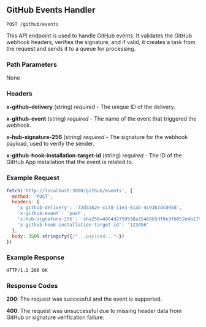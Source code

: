 ## GitHub Events Handler

```
POST /github/events
```

This API endpoint is used to handle GitHub events. It validates the GitHub webhook headers, verifies the signature, and if valid, it creates a task from the request and sends it to a queue for processing.

### Path Parameters

None

### Headers

**x-github-delivery** (string) *required* - The unique ID of the delivery.

**x-github-event** (string) *required* - The name of the event that triggered the webhook.

**x-hub-signature-256** (string) *required* - The signature for the webhook payload, used to verify the sender.

**x-github-hook-installation-target-id** (string) *required* - The ID of the GitHub App installation that the event is related to.

### Example Request

```javascript
fetch('http://localhost:3000/github/events', {
  method: 'POST',
  headers: {
    'x-github-delivery': '72d3162e-cc78-11e3-81ab-4c9367dc0958',
    'x-github-event': 'push',
    'x-hub-signature-256': 'sha256=4864d2759938a15468b5df9e3f6052e4b175e5f206e55fcef3c1af731aea85f1',
    'x-github-hook-installation-target-id': '123456'
  },
  body: JSON.stringify({/*...payload...*/})
})
```

### Example Response

```
HTTP/1.1 200 OK
```

### Response Codes

**200**: The request was successful and the event is supported.

**400**: The request was unsuccessful due to missing header data from GitHub or signature verification failure.

<br />

